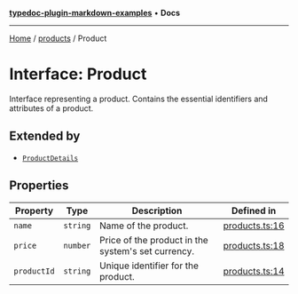 [**typedoc-plugin-markdown-examples**](../../README.md) • **Docs**

***

[Home](../../README.md) / [products](../README.md) / Product

# Interface: Product

Interface representing a product.
Contains the essential identifiers and attributes of a product.

## Extended by

- [`ProductDetails`](ProductDetails.md)

## Properties

| Property | Type | Description | Defined in |
| ------ | ------ | ------ | ------ |
| `name` | `string` | Name of the product. | [products.ts:16](https://github.com/typedoc2md/typedoc-plugin-markdown-examples/blob/main/dummy-api/src/products.ts#L16) |
| `price` | `number` | Price of the product in the system's set currency. | [products.ts:18](https://github.com/typedoc2md/typedoc-plugin-markdown-examples/blob/main/dummy-api/src/products.ts#L18) |
| `productId` | `string` | Unique identifier for the product. | [products.ts:14](https://github.com/typedoc2md/typedoc-plugin-markdown-examples/blob/main/dummy-api/src/products.ts#L14) |

